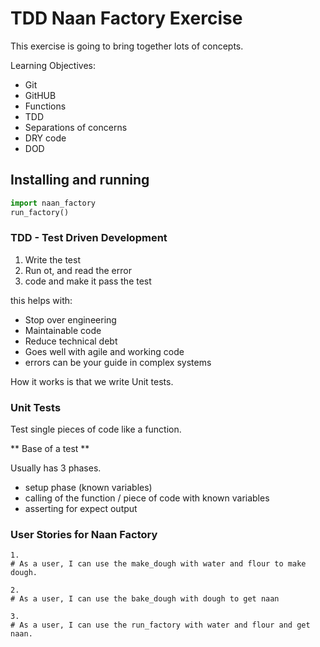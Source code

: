 # TDD Naan Factory Exercise

This exercise is going to bring together lots of concepts.

Learning Objectives:
- Git 
- GitHUB
- Functions
- TDD
- Separations of concerns
- DRY code
- DOD

## Installing and running

```python
import naan_factory
run_factory()
```

### TDD - Test Driven Development

1. Write the test
2. Run ot, and read the error
3. code and make it pass the test

this helps with:
- Stop over engineering
- Maintainable code
- Reduce technical debt
- Goes well with agile and working code
- errors can be your guide in complex systems

How it works is that we write Unit tests.

### Unit Tests

Test single pieces of code like a function.

** Base of a test **

Usually has 3 phases.
- setup phase (known variables)
- calling of the function / piece of code with known variables
- asserting for expect output

### User Stories for Naan Factory

```
1. 
# As a user, I can use the make_dough with water and flour to make dough.

2.
# As a user, I can use the bake_dough with dough to get naan

3.
# As a user, I can use the run_factory with water and flour and get naan.
```